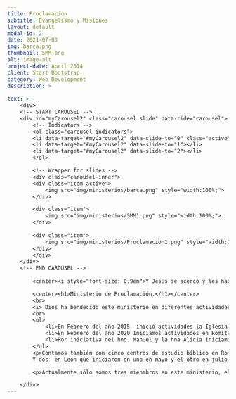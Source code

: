 ```yaml
---
title: Proclamación
subtitle: Evangelismo y Misiones
layout: default
modal-id: 2
date: 2021-07-03
img: barca.png
thumbnail: SMM.png
alt: image-alt
project-date: April 2014
client: Start Bootstrap
category: Web Development
description: >
    
text: >
    <div> 
    <!-- START CAROUSEL -->
    <div id="myCarousel2" class="carousel slide" data-ride="carousel">
        <!-- Indicators -->
        <ol class="carousel-indicators">
        <li data-target="#myCarousel2" data-slide-to="0" class="active"></li>
        <li data-target="#myCarousel2" data-slide-to="1"></li>
        <li data-target="#myCarousel2" data-slide-to="2"></li>
        </ol>

        <!-- Wrapper for slides -->
        <div class="carousel-inner">
        <div class="item active">
            <img src="img/ministerios/barca.png" style="width:100%;">
        </div>

        <div class="item">
            <img src="img/ministerios/SMM1.png" style="width:100%;">
        </div>
        
        <div class="item">
            <img src="img/ministerios/Proclamacion1.png" style="width:100%;">
        </div>
        </div>
    </div>
    <!-- END CAROUSEL -->
        
        <center><i style="font-size: 0.9em">Y Jesús se acercó y les habló diciendo: Toda potestad me es dada en el cielo y en la tierra. Por tanto, id, y haced discípulos a todas las naciones, bautizándolos en el nombre del Padre, y del Hijo, y del Espíritu Santo; enseñándoles que guarden todas las cosas que os he mandado; y he aquí yo estoy con vosotros todos los días, hasta el fin del mundo. Amén. Mateo 28:18-19.</i></center>

        <center><h1>Ministerio de Proclamación.</h1></center>
        <br>
        <i> Dios ha bendecido este ministerio en diferentes actividades, como:</i>
        <br>
        <ul>
            <li>En Febrero del año 2015  inició actividades la Iglesia Cristiana Bautista Cerrito de jerez.
            <li>En Febrero del año 2020 Iniciamos actividades en Romita,el trabajo ha sido muy difícil pero Dios ha sido bueno y aunque en forma muy lenta,pero hemos visto avance en el trabajo misionero.
            <li>Por iniciativa del hno. Manuel y la hna Alicia iniciamos trabajo misionero en la comunidad de Palo Colorado en Noviembre 2021
        </ul>
        <p>Contamos también con cinco centros de estudio bíblico en Romita, los que iniciamos en marzo de este año 2022
        Y dos  en León que iniciaron en uno en mayo y el otro en julio 2021</p>

        <p>Actualmente sólo somos tres mienmbros en este ministerio, el Hno. Marcelo,la Hna. Sara García y Hna. Esther Sánchez Líder del equipo. Pero somos apoyados por nuestra amada iglesia a lo largo de las actividades que vamos realizando en el año. Y estamos a la espera de cualquiera que se quiera unir al trabajo, todos son bienvenidos.</p>

    </div>
---
```


